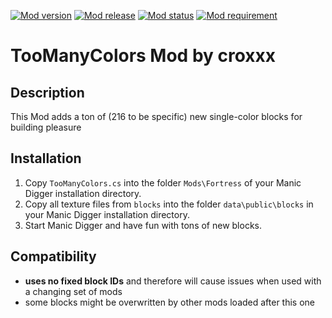 [![Mod version](https://img.shields.io/badge/mod_version-0.1-red.svg?style=flat-square)]()
[![Mod release](https://img.shields.io/badge/release_date-2013--07--11-brightgreen.svg?style=flat-square)]()
[![Mod status](https://img.shields.io/badge/mod_status-unstable-red.svg?style=flat-square)]()
[![Mod requirement](https://img.shields.io/badge/manicdigger_version->2014--01--17-brightgreen.svg?style=flat-square)]()

TooManyColors Mod by croxxx
===========================

Description
-----------
This Mod adds a ton of (216 to be specific) new single-color blocks for building pleasure


Installation
------------
1. Copy `TooManyColors.cs` into the folder `Mods\Fortress` of your Manic Digger installation directory.
2. Copy all texture files from `blocks` into the folder `data\public\blocks` in your Manic Digger installation directory.
3. Start Manic Digger and have fun with tons of new blocks.


Compatibility
-------------
- **uses no fixed block IDs** and therefore will cause issues when used with a changing set of mods
- some blocks might be overwritten by other mods loaded after this one
